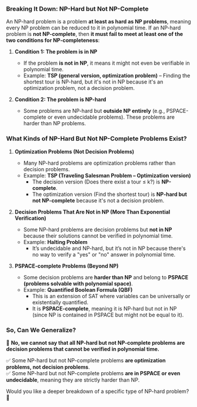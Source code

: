 ### **Breaking It Down: NP-Hard but Not NP-Complete**
An NP-hard problem is a problem **at least as hard as NP problems**, meaning every NP problem can be reduced to it in polynomial time. If an NP-hard problem is **not NP-complete**, then **it must fail to meet at least one of the two conditions for NP-completeness**:

1. **Condition 1: The problem is in NP**  
   - If the problem **is not in NP**, it means it might not even be verifiable in polynomial time.
   - Example: **TSP (general version, optimization problem)** – Finding the shortest tour is NP-hard, but it's not in NP because it's an optimization problem, not a decision problem.

2. **Condition 2: The problem is NP-hard**  
   - Some problems are NP-hard but **outside NP entirely** (e.g., PSPACE-complete or even undecidable problems). These problems are harder than NP problems.

### **What Kinds of NP-Hard But Not NP-Complete Problems Exist?**
1. **Optimization Problems (Not Decision Problems)**
   - Many NP-hard problems are optimization problems rather than decision problems.
   - Example: **TSP (Traveling Salesman Problem – Optimization version)**  
     - The decision version (Does there exist a tour ≤ k?) is **NP-complete**.
     - The optimization version (Find the shortest tour) is **NP-hard but not NP-complete** because it's not a decision problem.

2. **Decision Problems That Are Not in NP (More Than Exponential Verification)**
   - Some NP-hard problems are decision problems but **not in NP** because their solutions cannot be verified in polynomial time.
   - Example: **Halting Problem**  
     - It’s undecidable and NP-hard, but it’s not in NP because there's no way to verify a "yes" or "no" answer in polynomial time.

3. **PSPACE-complete Problems (Beyond NP)**
   - Some decision problems are **harder than NP** and belong to **PSPACE (problems solvable with polynomial space)**.
   - Example: **Quantified Boolean Formula (QBF)**
     - This is an extension of SAT where variables can be universally or existentially quantified.
     - It is **PSPACE-complete**, meaning it is NP-hard but not in NP (since NP is contained in PSPACE but might not be equal to it).

### **So, Can We Generalize?**
🚫 **No, we cannot say that all NP-hard but not NP-complete problems are decision problems that cannot be verified in polynomial time.**  

✅ Some NP-hard but not NP-complete problems **are optimization problems, not decision problems**.  
✅ Some NP-hard but not NP-complete problems **are in PSPACE or even undecidable**, meaning they are strictly harder than NP.  

Would you like a deeper breakdown of a specific type of NP-hard problem? 🚀